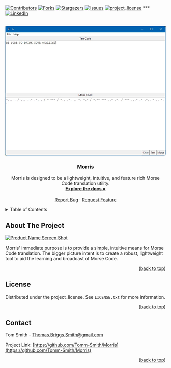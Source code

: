 <!-- Improved compatibility of back to top link: See: https://github.com/othneildrew/Best-README-Template/pull/73 -->
<a id="readme-top"></a>
<!--
*** Thanks for checking out the Best-README-Template. If you have a suggestion
*** that would make this better, please fork the repo and create a pull request
*** or simply open an issue with the tag "enhancement".
*** Don't forget to give the project a star!
*** Thanks again! Now go create something AMAZING! :D
-->



<!-- PROJECT SHIELDS -->
<!--
*** I'm using markdown "reference style" links for readability.
*** Reference links are enclosed in brackets [ ] instead of parentheses ( ).
*** See the bottom of this document for the declaration of the reference variables
*** for contributors-url, forks-url, etc. This is an optional, concise syntax you may use.
*** https://www.markdownguide.org/basic-syntax/#reference-style-links
-->
[![Contributors][contributors-shield]][contributors-url]
[![Forks][forks-shield]][forks-url]
[![Stargazers][stars-shield]][stars-url]
[![Issues][issues-shield]][issues-url]
[![project_license][license-shield]][license-url]
*** [![LinkedIn][linkedin-shield]][linkedin-url]



<!-- PROJECT LOGO -->
<br />
<div align="center">
  <a href="https://github.com/Tomm-Smith/Morris">
    <img src="Morris-Example.jpg" alt="Logo">
  </a>

<h3 align="center">Morris</h3>

  <p align="center">
    Morris is designed to be a lightweight, intuitive, and feature rich Morse Code translation utility.
    <br />
    <a href="https://github.com/Tomm-Smith/Morris"><strong>Explore the docs »</strong></a>
    <br />
    <br />
    <a href="https://github.com/Tomm-Smith/Morris/issues/new?labels=bug&template=bug-report---.md">Report Bug</a>
    &middot;
    <a href="https://github.com/Tomm-Smith/Morris/issues/new?labels=enhancement&template=feature-request---.md">Request Feature</a>
  </p>
</div>



<!-- TABLE OF CONTENTS -->
<details>
  <summary>Table of Contents</summary>
  <ol>
    <li>
      <a href="#about-the-project">About The Project</a>
      <ul>
        <li><a href="#built-with">Built With</a></li>
      </ul>
    </li>
    <li>
      <a href="#getting-started">Getting Started</a>
      <ul>
        <li><a href="#prerequisites">Prerequisites</a></li>
        <li><a href="#installation">Installation</a></li>
      </ul>
    </li>
    <li><a href="#usage">Usage</a></li>
    <li><a href="#roadmap">Roadmap</a></li>
    <li><a href="#contributing">Contributing</a></li>
    <li><a href="#license">License</a></li>
    <li><a href="#contact">Contact</a></li>
    <li><a href="#acknowledgments">Acknowledgments</a></li>
  </ol>
</details>



<!-- ABOUT THE PROJECT -->
## About The Project

[![Product Name Screen Shot][product-screenshot]](Morris-Example.jpg)

Morris' immediate purpose is to provide a simple, intuitive means for Morse Code translation. The bigger picture intent is to create a robust, lightweight tool to aid the learning and broadcast of Morse Code.

<p align="right">(<a href="#readme-top">back to top</a>)</p>




<!-- GETTING STARTED 
## Getting Started

This is an example of how you may give instructions on setting up your project locally.
To get a local copy up and running follow these simple example steps.

### Prerequisites

This is an example of how to list things you need to use the software and how to install them.
* npm
  ```sh
  npm install npm@latest -g
  ```

### Installation

1. Get a free API Key at [https://example.com](https://example.com)
2. Clone the repo
   ```sh
   git clone https://github.com/Tomm-Smith/Morris.git
   ```
3. Install NPM packages
   ```sh
   npm install
   ```
4. Enter your API in `config.js`
   ```js
   const API_KEY = 'ENTER YOUR API';
   ```
5. Change git remote url to avoid accidental pushes to base project
   ```sh
   git remote set-url origin Tomm-Smith/Morris
   git remote -v # confirm the changes
   ```

<p align="right">(<a href="#readme-top">back to top</a>)</p>
-->

<!-- LICENSE -->
## License

Distributed under the project_license. See `LICENSE.txt` for more information.

<p align="right">(<a href="#readme-top">back to top</a>)</p>



<!-- CONTACT -->
## Contact

Tom Smith - Thomas.Briggs.Smith@gmail.com

Project Link: [https://github.com/Tomm-Smith/Morris](https://github.com/Tomm-Smith/Morris)

<p align="right">(<a href="#readme-top">back to top</a>)</p>



<!-- MARKDOWN LINKS & IMAGES -->
<!-- https://www.markdownguide.org/basic-syntax/#reference-style-links -->
[contributors-shield]: https://img.shields.io/github/contributors/Tomm-Smith/Morris.svg?style=for-the-badge
[contributors-url]: https://github.com/Tomm-Smith/Morris/graphs/contributors
[forks-shield]: https://img.shields.io/github/forks/Tomm-Smith/Morris.svg?style=for-the-badge
[forks-url]: https://github.com/Tomm-Smith/Morris/network/members
[stars-shield]: https://img.shields.io/github/stars/Tomm-Smith/Morris.svg?style=for-the-badge
[stars-url]: https://github.com/Tomm-Smith/Morris/stargazers
[issues-shield]: https://img.shields.io/github/issues/Tomm-Smith/Morris.svg?style=for-the-badge
[issues-url]: https://github.com/Tomm-Smith/Morris/issues
[license-shield]: https://img.shields.io/github/license/Tomm-Smith/Morris.svg?style=for-the-badge
[license-url]: https://github.com/Tomm-Smith/Morris/blob/master/LICENSE.txt
[linkedin-shield]: https://img.shields.io/badge/-LinkedIn-black.svg?style=for-the-badge&logo=linkedin&colorB=555
[linkedin-url]: https://linkedin.com/in/linkedin_username
[product-screenshot]: images/screenshot.png
[Next.js]: https://img.shields.io/badge/next.js-000000?style=for-the-badge&logo=nextdotjs&logoColor=white
[Next-url]: https://nextjs.org/
[React.js]: https://img.shields.io/badge/React-20232A?style=for-the-badge&logo=react&logoColor=61DAFB
[React-url]: https://reactjs.org/
[Vue.js]: https://img.shields.io/badge/Vue.js-35495E?style=for-the-badge&logo=vuedotjs&logoColor=4FC08D
[Vue-url]: https://vuejs.org/
[Angular.io]: https://img.shields.io/badge/Angular-DD0031?style=for-the-badge&logo=angular&logoColor=white
[Angular-url]: https://angular.io/
[Svelte.dev]: https://img.shields.io/badge/Svelte-4A4A55?style=for-the-badge&logo=svelte&logoColor=FF3E00
[Svelte-url]: https://svelte.dev/
[Laravel.com]: https://img.shields.io/badge/Laravel-FF2D20?style=for-the-badge&logo=laravel&logoColor=white
[Laravel-url]: https://laravel.com
[Bootstrap.com]: https://img.shields.io/badge/Bootstrap-563D7C?style=for-the-badge&logo=bootstrap&logoColor=white
[Bootstrap-url]: https://getbootstrap.com
[JQuery.com]: https://img.shields.io/badge/jQuery-0769AD?style=for-the-badge&logo=jquery&logoColor=white
[JQuery-url]: https://jquery.com 
